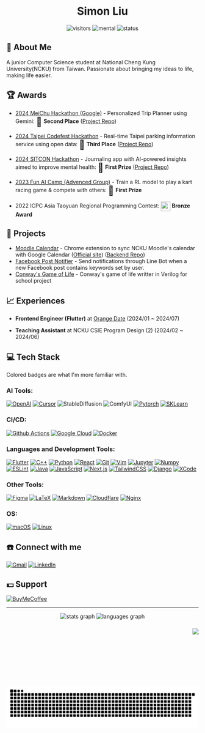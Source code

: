 <h1 align="center">Simon Liu</h1>

<div align="center">

![visitors](https://visitor-badge.laobi.icu/badge?page_id=SimonLiu423.SimonLiu423)
![mental](https://img.shields.io/badge/Mental-Stable-pink?style=flat-square&logo=githubsponsors&logoColor=white)
![status](https://img.shields.io/badge/Status-Single-red?style=flat-square&logo=southwestairlines&logoColor=white)

</div>

## 📖 About Me
A junior Computer Science student at National Cheng Kung University(NCKU) from Taiwan.
Passionate about bringing my ideas to life, making life easier.

## 🏆 Awards
- [2024 MeiChu Hackathon (Google)](https://2024.meichuhackathon.org/) - Personalized Trip Planner using Gemini: <font size=5 style="vertical-align:middle;display:inline">🥈</font> **Second Place** ([Project Repo](https://github.com/vaclisinc/Travelity))

- [2024 Taipei Codefest Hackathon](https://codefest.taipei/) - Real-time Taipei parking information service using open data: <font size=5 style="vertical-align:middle;display:inline">🥉</font>  **Third Place** ([Project Repo](https://github.com/vaclisinc/vaclis-TownPass-Services))

- [2024 SITCON Hackathon](https://hackathon.sitcon.org/2024/) - Journaling app with AI-powered insights aimed to improve mental health: <font size=5 style="vertical-align:middle;display:inline">🥇</font> **First Prize** ([Project Repo](https://github.com/sitcon-hackathon2024-archive/team27_cc_diary)) 

- [2023 Fun AI Camp (Advenced Group)](http://mislab.cs.nthu.edu.tw/explorecsr-2/index.html) - Train a RL model to play a kart racing game & compete with others: <font size=5 style="vertical-align:middle;display:inline">🥇</font> **First Prize** 

- 2022 ICPC Asia Taoyuan Regional Programming Contest: <img src="https://cdn-icons-png.flaticon.com/512/179/179250.png" width="25" height="25" style="vertical-align: middle;"> **Bronze Award**

## 📁 Projects
- [Moodle Calendar](https://github.com/SimonLiu423/MoodleCalendar) - Chrome extension to sync NCKU Moodle's calendar with Google Calendar ([Official site](https://mc.simonliu423.dev/)) ([Backend Repo](https://github.com/SimonLiu423/Moodle-Calendar-Backend))
- [Facebook Post Notifier](https://github.com/SimonLiu423/Facebook-Post-Notifier) - Send notifications through Line Bot when a new Facebook post contains keywords set by user.
- [Conway's Game of Life](https://github.com/SimonLiu423/ConwayGOL-Verilog) - Conway's game of life writter in Verilog for school project

## 📈 Experiences
- **Frontend Engineer (Flutter)** at [Orange Date](https://orangedate.com/brand-introduction) (2024/01 ~ 2024/07)

- **Teaching Assistant** at NCKU CSIE Program Design (2) (2024/02 ~ 2024/06)

## 💻 Tech Stack
Colored badges are what I'm more familiar with.

### AI Tools:

[![OpenAI](https://img.shields.io/badge/OpenAI-74aa9c?style=for-the-badge&logo=openai&logoColor=white)](https://openai.com/)
[![Cursor](https://img.shields.io/badge/Cursor-2E3439?style=for-the-badge&logo=cursor&logoColor=white)](https://cursor.sh/)
![StableDiffusion](https://img.shields.io/badge/Stable%20Diffusion-8A2BE2?style=for-the-badge&logoColor=white)
![ComfyUI](https://img.shields.io/badge/ComfyUI-000000?style=for-the-badge&logoColor=white)
[![Pytorch](https://img.shields.io/badge/PyTorch-EE4C2C?style=for-the-badge&logo=pytorch&logoColor=white)](https://pytorch.org/)
[![SKLearn](https://img.shields.io/badge/scikit_learn-F7931E?style=for-the-badge&logo=scikit-learn&logoColor=white)](https://scikit-learn.org/)

### CI/CD:

[![Github Actions](https://img.shields.io/badge/GitHub_Actions-2088FF?style=for-the-badge&logo=github-actions&logoColor=white)](https://github.com/features/actions)
[![Google Cloud](https://img.shields.io/badge/Google_Cloud-4285F4?style=for-the-badge&logo=google-cloud&logoColor=white)](https://cloud.google.com/)
[![Docker](https://img.shields.io/badge/Docker-2CA5E0?style=for-the-badge&logo=docker&logoColor=white)](https://www.docker.com/)


### Languages and Development Tools:


[![Flutter](https://img.shields.io/badge/Flutter-02569B?style=for-the-badge&logo=flutter&logoColor=white)](https://flutter.dev/)
[![C++](https://img.shields.io/badge/C%2B%2B-00599C?style=for-the-badge&logo=c%2B%2B&logoColor=white)](https://cplusplus.com/)
[![Python](https://img.shields.io/badge/Python-3776AB?style=for-the-badge&logo=python&logoColor=white)](https://www.python.org/)
[![React](https://img.shields.io/badge/React-20232A?style=for-the-badge&logo=react&logoColor=61DAFB)](https://reactjs.org/)
[![Git](https://img.shields.io/badge/Git-F05032?style=for-the-badge&logo=git&logoColor=white)](https://git-scm.com/)
[![Vim](https://img.shields.io/badge/Vim-019733?style=for-the-badge&logo=vim&logoColor=white)](https://www.vim.org/)
[![Jupyter](https://img.shields.io/badge/Jupyter-F37626?style=for-the-badge&logo=jupyter&logoColor=white)](https://jupyter.org/)
[![Numpy](https://img.shields.io/badge/Numpy-777BB4?style=for-the-badge&logo=numpy&logoColor=white)](https://numpy.org/)
[![ESLint](https://img.shields.io/badge/eslint-3A33D1?style=for-the-badge&logo=eslint&logoColor=white)](https://eslint.org/)
[![Java](https://img.shields.io/badge/java-%23FFFFFF.svg?style=for-the-badge&logo=openjdk&logoColor=black)](https://www.java.com)
[![JavaScript](https://img.shields.io/badge/JavaScript-FFFFFF?style=for-the-badge&logo=javascript&logoColor=black)](https://developer.mozilla.org/en-US/docs/Web/JavaScript)
[![Next.js](https://img.shields.io/badge/Next.js-FFFFFF?style=for-the-badge&logo=next.js&logoColor=black)](https://nextjs.org/)
[![TailwindCSS](https://img.shields.io/badge/Tailwind_CSS-white?style=for-the-badge&logo=tailwind-css&logoColor=black)](https://tailwindcss.com/)
[![Django](https://img.shields.io/badge/Django-FFFFFF?style=for-the-badge&logo=django&logoColor=black)](https://www.djangoproject.com/)
[![XCode](https://img.shields.io/badge/Xcode-white?style=for-the-badge&logo=Xcode&logoColor=black)](https://developer.apple.com/xcode/)

### Other Tools:

[![Figma](https://img.shields.io/badge/Figma-F24E1E?style=for-the-badge&logo=figma&logoColor=white)](https://www.figma.com/)
[![LaTeX](https://img.shields.io/badge/LaTeX-47A141?style=for-the-badge&logo=LaTeX&logoColor=white)](https://www.latex-project.org/)
[![Markdown](https://img.shields.io/badge/Markdown-000000?style=for-the-badge&logo=markdown&logoColor=white)](https://www.markdownguide.org/)
[![Cloudflare](https://img.shields.io/badge/Cloudflare-FFFFFF?style=for-the-badge&logo=Cloudflare&logoColor=black)](https://www.cloudflare.com/)
[![Nginx](https://img.shields.io/badge/Nginx-FFFFFF?style=for-the-badge&logo=nginx&logoColor=black)](https://www.f5.com/go/product/welcome-to-nginx)

### OS:

[![macOS](https://img.shields.io/badge/macOS-000000?style=for-the-badge&logo=apple&logoColor=white)](https://www.apple.com/macos/)
[![Linux](https://img.shields.io/badge/Linux-FCC624?style=for-the-badge&logo=linux&logoColor=black)](https://www.linux.org/)

## ☎️ Connect with me

[![Gmail](https://img.shields.io/badge/Gmail-D14836?style=for-the-badge&logo=gmail&logoColor=white)](mailto:simonliu423@gmail.com)
[![LinkedIn](https://img.shields.io/badge/LinkedIn-0077B5?style=for-the-badge&logoColor=white)](www.linkedin.com/in/simonliu423)


## 💵 Support

[![BuyMeCoffee](https://img.shields.io/badge/Buy_Me_A_Coffee-FFDD00?style=for-the-badge&logo=buy-me-a-coffee&logoColor=black)](https://www.buymeacoffee.com/simonliu423)

---


<div align="center">
  <img src="https://github-readme-stats.vercel.app/api?username=SimonLiu423&hide_title=false&hide_rank=false&show_icons=true&include_all_commits=true&count_private=true&disable_animations=false&theme=dracula&locale=en&hide_border=false" height="150" alt="stats graph"  />
  <img src="https://github-readme-stats.vercel.app/api/top-langs?username=SimonLiu423&hide=SWIG,CMake,Makefile,Verilog&locale=en&hide_title=false&layout=compact&card_width=320&langs_count=5&theme=dracula&hide_border=false" height="150" alt="languages graph"  />
</div>

###


<img align="right" height="150" src="https://user-images.githubusercontent.com/74038190/216655848-cf4d7bed-52aa-4740-8c67-1832472051ec.gif"  />


###

<br clear="both">

<img src="https://raw.githubusercontent.com/SimonLiu423/SimonLiu423/output/snake.svg" alt="Snake animation" />

###